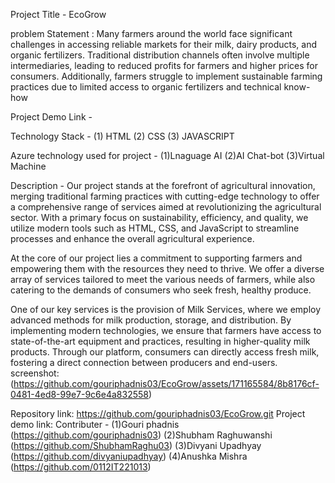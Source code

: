 Project Title - EcoGrow

problem Statement : Many farmers around the world face significant challenges in accessing reliable markets for their milk, dairy products, and organic fertilizers. Traditional distribution channels often involve multiple intermediaries, leading to reduced profits for farmers and higher prices for consumers. Additionally, farmers struggle to implement sustainable farming practices due to limited access to organic fertilizers and technical know-how

Project Demo Link -  

Technology Stack - (1) HTML
                   (2) CSS
                   (3) JAVASCRIPT

Azure technology used for project - (1)Lnaguage AI
                                    (2)AI Chat-bot
                                    (3)Virtual Machine

Description - 
Our project stands at the forefront of agricultural innovation, merging traditional farming practices with cutting-edge technology to offer a comprehensive range of services aimed at revolutionizing the agricultural sector. With a primary focus on sustainability, efficiency, and quality, we utilize modern tools such as HTML, CSS, and JavaScript to streamline processes and enhance the overall agricultural experience.

At the core of our project lies a commitment to supporting farmers and empowering them with the resources they need to thrive. We offer a diverse array of services tailored to meet the various needs of farmers, while also catering to the demands of consumers who seek fresh, healthy produce.

One of our key services is the provision of Milk Services, where we employ advanced methods for milk production, storage, and distribution. By implementing modern technologies, we ensure that farmers have access to state-of-the-art equipment and practices, resulting in higher-quality milk products. Through our platform, consumers can directly access fresh milk, fostering a direct connection between producers and end-users.
screenshot: (https://github.com/gouriphadnis03/EcoGrow/assets/171165584/8b8176cf-0481-4ed8-99e7-9c6e4a832558)

Repository link:   https://github.com/gouriphadnis03/EcoGrow.git
Project demo link:
Contributer - (1)Gouri phadnis (https://github.com/gouriphadnis03)
              (2)Shubham Raghuwanshi (https://github.com/ShubhamRaghu03)
              (3)Divyani Upadhyay (https://github.com/divyaniupadhyay)
              (4)Anushka Mishra (https://github.com/0112IT221013)
